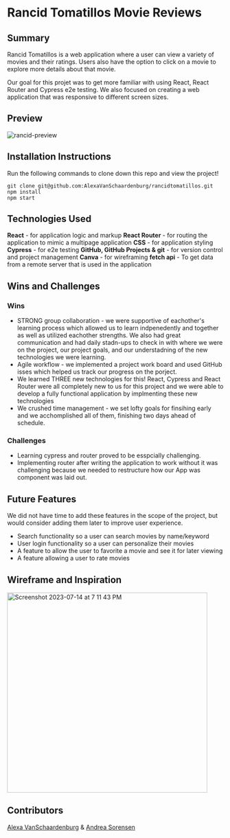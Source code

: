 # Rancid Tomatillos Movie Reviews

## Summary
  Rancid Tomatillos is a web application where a user can view a variety of movies and their ratings. Users also have the option to click on a movie to explore more details about that movie. 

  Our goal for this projet was to get more familiar with using React, React Router and Cypress e2e testing. We also focused on creating a web application that was responsive to different screen sizes.

## Preview
![rancid-preview](https://github.com/AlexaVanSchaardenburg/rancidtomatillos/assets/125763236/10fae5b8-00c3-4563-b5ab-44eb304e0ff5)


## Installation Instructions
Run the following commands to clone down this repo and view the project!
```
git clone git@github.com:AlexaVanSchaardenburg/rancidtomatillos.git
npm install
npm start
```

## Technologies Used
  **React** - for application logic and markup
  **React Router** - for routing the application to mimic a multipage application
  **CSS** - for application styling
  **Cypress** - for e2e testing
  **GitHub, GitHub Projects & git** - for version control and project management
  **Canva** - for wireframing
  **fetch api** - To get data from a remote server that is used in the application

## Wins and Challenges
### Wins 
- STRONG group collaboration - we were supportive of eachother's learning process which allowed us to learn indpenedently and together as well as utilized eachother strengths. We also had great communication and had daily stadn-ups to check in with where we were on the project, our project goals, and our understadning of the new technologies we were learning. 
- Agile workflow - we implemented a project work board and used GitHub isses which helped us track our progress on the porject. 
- We learned THREE new technologies for this! React, Cypress and React Router were all completely new to us for this project and we were able to develop a fully functional application by implmenting these new technologies
- We crushed time management - we set lofty goals for finsihing early and we acchomplished all of them, finishing two days ahead of schedule.

### Challenges
- Learning cypress and router proved to be esspcially challenging.
- Implementing router after writing the application to work without it was challenging because we needed to restructure how our App was component was laid out. 

## Future Features
We did not have time to add these features in the scope of the project, but would consider adding them later to improve user experience. 
- Search functionality so a user can search movies by name/keyword
- User login functionality so a user can personalize their movies
- A feature to allow the user to favorite a movie and see it for later viewing
- A feature allowing a user to rate movies

## Wireframe and Inspiration
<img width="466" alt="Screenshot 2023-07-14 at 7 11 43 PM" src="https://github.com/AlexaVanSchaardenburg/rancidtomatillos/assets/125763236/b24d2916-1bbf-4811-8bce-00205ac5b946">

## Contributors
[Alexa VanSchaardenburg](https://github.com/AlexaVanSchaardenburg) &
[Andrea Sorensen](https://github.com/andreasorensen)
  

